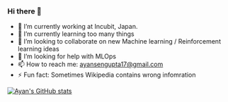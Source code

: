 ### Hi there 👋


- 🔭 I’m currently working at Incubit, Japan.
- 🌱 I’m currently learning too many things
- 👯 I’m looking to collaborate on new Machine learning / Reinforcement learning ideas
- 🤔 I’m looking for help with MLOps
- 📫 How to reach me: ayansengupta17@gmail.com
- ⚡ Fun fact: Sometimes Wikipedia contains wrong infomration

[![Ayan's GitHub stats](https://github-readme-stats.vercel.app/api?username=ayansengupta17)](https://github.com/ayansengupta17/github-readme-stats)
